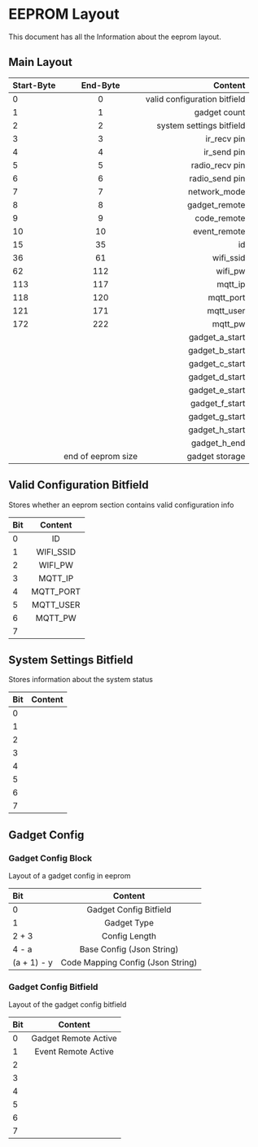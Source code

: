 # EEPROM Layout

This document has all the Information about the eeprom layout.

## Main Layout

| Start-Byte | End-Byte           | Content                      |
|:---------- |:------------------:| ----------------------------:|
| 0          | 0                  | valid configuration bitfield |
| 1          | 1                  | gadget count                 |
| 2          | 2                  | system settings bitfield     |
| 3          | 3                  | ir_recv pin                  |
| 4          | 4                  | ir_send pin                  |
| 5          | 5                  | radio_recv pin               |
| 6          | 6                  | radio_send pin               |
| 7          | 7                  | network_mode                 |
| 8          | 8                  | gadget_remote                |
| 9          | 9                  | code_remote                  |
| 10         | 10                 | event_remote                 |
| 15         | 35                 | id                           |
| 36         | 61                 | wifi_ssid                    |
| 62         | 112                | wifi_pw                      |
| 113        | 117                | mqtt_ip                      |
| 118        | 120                | mqtt_port                    |
| 121        | 171                | mqtt_user                    |
| 172        | 222                | mqtt_pw                      |
|            |                    | gadget_a_start               |
|            |                    | gadget_b_start               |
|            |                    | gadget_c_start               |
|            |                    | gadget_d_start               |
|            |                    | gadget_e_start               |
|            |                    | gadget_f_start               |
|            |                    | gadget_g_start               |
|            |                    | gadget_h_start               |
|            |                    | gadget_h_end                 |
|            | end of eeprom size | gadget storage               |

## Valid Configuration Bitfield

Stores whether an eeprom section contains valid configuration info

| Bit | Content   |
|:--- |:---------:|
| 0   | ID        |
| 1   | WIFI_SSID |
| 2   | WIFI_PW   |
| 3   | MQTT_IP   |
| 4   | MQTT_PORT |
| 5   | MQTT_USER |
| 6   | MQTT_PW   |
| 7   |           |

## System Settings Bitfield

Stores information about the system status

| Bit | Content |
|:--- |:-------:|
| 0   |         |
| 1   |         |
| 2   |         |
| 3   |         |
| 4   |         |
| 5   |         |
| 6   |         |
| 7   |         |

## Gadget Config

### Gadget Config Block

Layout of a gadget config in eeprom

| Bit         | Content                           |
|:----------- |:---------------------------------:|
| 0           | Gadget Config Bitfield            |
| 1           | Gadget Type                       |
| 2 + 3       | Config Length                     |
| 4 - a       | Base Config (Json String)         |
| (a + 1) - y | Code Mapping Config (Json String) |

### Gadget Config Bitfield

Layout of the gadget config bitfield

| Bit | Content              |
|:--- |:--------------------:|
| 0   | Gadget Remote Active |
| 1   | Event Remote Active  |
| 2   |                      |
| 3   |                      |
| 4   |                      |
| 5   |                      |
| 6   |                      |
| 7   |                      |
